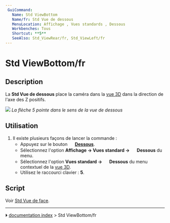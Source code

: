 ```yaml
---
 GuiCommand:
   Name: Std ViewBottom
   Name/fr: Std Vue de dessous
   MenuLocation: Affichage , Vues standards , Dessous
   Workbenches: Tous
   Shortcut: **5**
   SeeAlso: Std_ViewRear/fr, Std_ViewLeft/fr
---
```


# Std ViewBottom/fr

## Description

La **Std Vue de dessous** place la caméra dans la [vue 3D](3D_view/fr.md) dans la direction de l\'axe des Z positifs.

![](images/FreeCAD_views_rear.svg ) 
*La flèche 5 pointe dans le sens de la vue de dessous*



## Utilisation

1.  Il existe plusieurs façons de lancer la commande :
    -   Appuyez sur le bouton **<img src="images/Std_ViewBottom.svg" width=16px> [Dessous](Std_ViewBottom/fr.md)**.
    -   Sélectionnez l\'option **Affichage → Vues standard → <img src="images/Std_ViewBottom.svg" width=16px> Dessous** du menu.
    -   Sélectionnez l\'option **Vues standard → <img src="images/Std_ViewBottom.svg" width=16px> Dessous** du menu contextuel de la [vue 3D](3D_view/fr.md).
    -   Utilisez le raccourci clavier : **5**.



## Script

Voir [Std Vue de face](Std_ViewFront/fr#Script.md).



---
⏵ [documentation index](../README.md) > Std ViewBottom/fr
